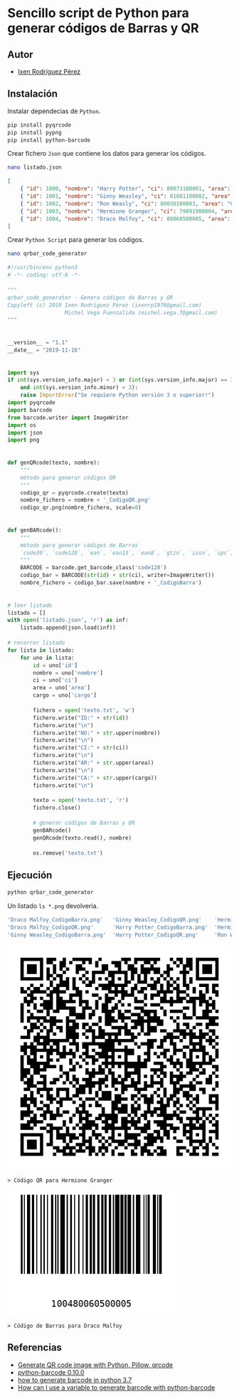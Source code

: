 # Sencillo script de Python para generar códigos de Barras y QR

## Autor
* [Ixen Rodríguez Pérez](ixenrp1976@gmail.com)

## Instalación

Instalar dependecias de `Python`.

```bash
pip install pyqrcode
pip install pypng
pip install python-barcode
```

Crear fichero `Json` que contiene los datos para generar los códigos.

```bash
nano listado.json
```
```json
[
    { "id": 1000, "nombre": "Harry Potter", "ci": 80073100001, "area": "Casa Gryffindor", "cargo": "Auror" },
    { "id": 1001, "nombre": "Ginny Weasley", "ci": 81081100002, "area": "Casa Gryffindor", "cargo": "Profesora Colegio Hogwarts de Magia y Hechicería" },
    { "id": 1002, "nombre": "Ron Weasly", "ci": 80030100003, "area": "Casa Gryffindor", "cargo": "Auror" },
    { "id": 1003, "nombre": "Hermione Granger", "ci": 79091900004, "area": "Casa Gryffindor", "cargo": "Ministra de Magia del Reino Unido de Gran Bretaña e Irlanda del Norte" },
    { "id": 1004, "nombre": "Draco Malfoy", "ci": 80060500005, "area": "Casa Slytherin", "cargo": "Mortífago" }
]
```

Crear `Python Script` para generar los códigos.

```bash
nano qrbar_code_generator
```
```python
#!/usr/bin/env python3
# -*- coding: utf-8 -*-

"""
qrbar_code_generator - Genera códigos de Barras y QR
Copyleft (c) 2019 Ixen Rodríguez Pérez (ixenrp1976@gmail.com)
                  Michel Vega Fuenzalida (michel.vega.f@gmail.com)
"""


__version__ = "1.1"
__date__ = "2019-11-16"


import sys
if int(sys.version_info.major) < 3 or (int(sys.version_info.major) == 3 \
    and int(sys.version_info.minor) < 3):
    raise ImportError("Se requiere Python versión 3 o superior!")
import pyqrcode
import barcode
from barcode.writer import ImageWriter
import os
import json
import png


def genQRcode(texto, nombre):
    """
    método para generar códigos QR
    """
    codigo_qr = pyqrcode.create(texto)
    nombre_fichero = nombre + '_CodigoQR.png'
    codigo_qr.png(nombre_fichero, scale=8)


def genBARcode():
    """
    método para generar códigos de Barras
    `code39`, `code128`, `ean`, `ean13`, `ean8`, `gtin`, `issn`, `upc`, `upca`
    """
    BARCODE = barcode.get_barcode_class('code128')
    codigo_bar = BARCODE(str(id) + str(ci), writer=ImageWriter())
    nombre_fichero = codigo_bar.save(nombre + '_CodigoBarra')


# leer listado
listado = []
with open('listado.json', 'r') as inf:
    listado.append(json.load(inf))

# recorrer listado
for lista in listado:
    for uno in lista:
        id = uno['id']
        nombre = uno['nombre']
        ci = uno['ci']
        area = uno['area']
        cargo = uno['cargo']

        fichero = open('texto.txt', 'w')
        fichero.write("ID:" + str(id))
        fichero.write("\n")
        fichero.write("NO:" + str.upper(nombre))
        fichero.write("\n")
        fichero.write("CI:" + str(ci))
        fichero.write("\n")
        fichero.write("AR:" + str.upper(area))
        fichero.write("\n")
        fichero.write("CA:" + str.upper(cargo))
        fichero.write("\n")

        texto = open('texto.txt', 'r')
        fichero.close()

        # generar códigos de Barras y QR
        genBARcode()
        genQRcode(texto.read(), nombre)

        os.remove('texto.txt')
```

## Ejecución

```bash
python qrbar_code_generator
```

Un listado `ls *.png` devolvería.

```bash
'Draco Malfoy_CodigoBarra.png'   'Ginny Weasley_CodigoQR.png'    'Hermione Granger_CodigoBarra.png'  'Ron Weasly_CodigoQR.png'
'Draco Malfoy_CodigoQR.png'      'Harry Potter_CodigoBarra.png'  'Hermione Granger_CodigoQR.png'
'Ginny Weasley_CodigoBarra.png'  'Harry Potter_CodigoQR.png'     'Ron Weasly_CodigoBarra.png'
```

<img src="files/Hermione Granger_CodigoQR.png" alt="Hermione Granger. Código QR" title="Hermione Granger. Código QR" />

    > Código QR para Hermione Granger

<img src="files/Draco Malfoy_CodigoBarra.png" alt="Draco Malfoy. Código de Barras" title="Draco Malfoy. Código de Barras" />

    > Código de Barras para Draco Malfoy

## Referencias

* [Generate QR code image with Python, Pillow, qrcode](https://note.nkmk.me/en/python-pillow-qrcode/)
* [python-barcode 0.10.0](https://pypi.org/project/python-barcode/)
* [how to generate barcode in python 3.7](https://stackoverflow.com/questions/57427243/how-to-generate-barcode-in-python-3-7)
* [How can I use a variable to generate barcode with python-barcode](https://stackoverflow.com/questions/51826802/how-can-i-use-a-variable-to-generate-barcode-with-python-barcode/51826815)


